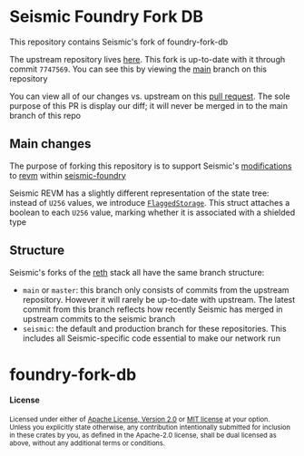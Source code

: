 # Seismic Foundry Fork DB

This repository contains Seismic's fork of foundry-fork-db

The upstream repository lives [here](https://github.com/foundry-rs/foundry-fork-db). This fork is up-to-date with it through commit `7747569`. You can see this by viewing the [main](https://github.com/SeismicSystems/seismic-foundry-fork-db/tree/main) branch on this repository

You can view all of our changes vs. upstream on this [pull request](https://github.com/SeismicSystems/seismic-foundry-fork-db/pull/6). The sole purpose of this PR is display our diff; it will never be merged in to the main branch of this repo

## Main changes
The purpose of forking this repository is to support Seismic's [modifications](https://github.com/SeismicSystems/seismic-revm) to [revm](https://github.com/bluealloy/revm) within [seismic-foundry](https://github.com/SeismicSystems/seismic-foundry)

Seismic REVM has a slightly different representation of the state tree: instead of `U256` values, we introduce [`FlaggedStorage`](https://github.com/SeismicSystems/seismic-revm/blob/39b4dea21beda3d9a693023f69c2f6b8a940d29e/crates/primitives/src/state.rs#L174). This struct attaches a boolean to each `U256` value, marking whether it is associated with a shielded type

## Structure

Seismic's forks of the [reth](https://github.com/paradigmxyz/reth) stack all have the same branch structure:
- `main` or `master`: this branch only consists of commits from the upstream repository. However it will rarely be up-to-date with upstream. The latest commit from this branch reflects how recently Seismic has merged in upstream commits to the seismic branch
- `seismic`: the default and production branch for these repositories. This includes all Seismic-specific code essential to make our network run

# foundry-fork-db

#### License

<sup>
Licensed under either of <a href="LICENSE-APACHE">Apache License, Version
2.0</a> or <a href="LICENSE-MIT">MIT license</a> at your option.
</sup>

<br>

<sub>
Unless you explicitly state otherwise, any contribution intentionally submitted
for inclusion in these crates by you, as defined in the Apache-2.0 license,
shall be dual licensed as above, without any additional terms or conditions.
</sub>
